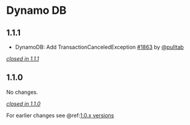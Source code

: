 # Dynamo DB

## 1.1.1

- DynamoDB: Add TransactionCanceledException [#1863](https://github.com/akka/alpakka/issues/1863) by [@pulltab](https://github.com/pulltab)

[*closed in 1.1.1*](https://github.com/akka/alpakka/issues?q=is%3Aclosed+milestone%3A1.1.1+label%3Ap%3Adynamodb)


## 1.1.0

No changes.

[*closed in 1.1.0*](https://github.com/akka/alpakka/issues?q=is%3Aclosed+milestone%3A1.1.0+label%3Ap%3Adynamodb)

For earlier changes see @ref:[1.0.x versions](../1.0.x/dynamodb.md)
